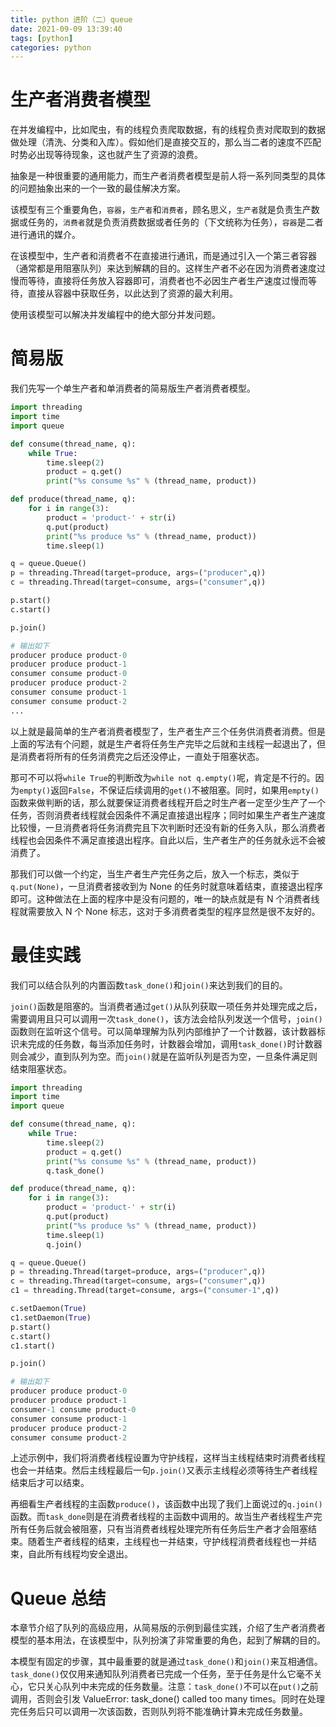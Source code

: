 ```yaml
---
title: python 进阶（二）queue
date: 2021-09-09 13:39:40
tags: [python]
categories: python
---
```


# 生产者消费者模型

在并发编程中，比如爬虫，有的线程负责爬取数据，有的线程负责对爬取到的数据做处理（清洗、分类和入库）。假如他们是直接交互的，那么当二者的速度不匹配时势必出现等待现象，这也就产生了资源的浪费。

抽象是一种很重要的通用能力，而生产者消费者模型是前人将一系列同类型的具体的问题抽象出来的一个一致的最佳解决方案。

该模型有三个重要角色，`容器`，`生产者`和`消费者`，顾名思义，`生产者`就是负责生产数据或任务的，`消费者`就是负责消费数据或者任务的（下文统称为任务），`容器`是二者进行通讯的媒介。

在该模型中，生产者和消费者不在直接进行通讯，而是通过引入一个第三者容器（通常都是用阻塞队列）来达到解耦的目的。这样生产者不必在因为消费者速度过慢而等待，直接将任务放入容器即可，消费者也不必因生产者生产速度过慢而等待，直接从容器中获取任务，以此达到了资源的最大利用。

使用该模型可以解决并发编程中的绝大部分并发问题。

# 简易版

我们先写一个单生产者和单消费者的简易版生产者消费者模型。

```python
import threading
import time
import queue

def consume(thread_name, q):
    while True:
        time.sleep(2)
        product = q.get()
        print("%s consume %s" % (thread_name, product))

def produce(thread_name, q):
    for i in range(3):
        product = 'product-' + str(i)
        q.put(product)
        print("%s produce %s" % (thread_name, product))
        time.sleep(1)

q = queue.Queue()
p = threading.Thread(target=produce, args=("producer",q))
c = threading.Thread(target=consume, args=("consumer",q))

p.start()
c.start()

p.join()

# 输出如下
producer produce product-0
producer produce product-1
consumer consume product-0
producer produce product-2
consumer consume product-1
consumer consume product-2
...
```

以上就是最简单的生产者消费者模型了，生产者生产三个任务供消费者消费。但是上面的写法有个问题，就是生产者将任务生产完毕之后就和主线程一起退出了，但是消费者将所有的任务消费完之后还没停止，一直处于阻塞状态。

那可不可以将`while True`的判断改为`while not q.empty()`呢，肯定是不行的。因为`empty()`返回`False`，不保证后续调用的`get()`不被阻塞。同时，如果用`empty()`函数来做判断的话，那么就要保证消费者线程开启之时生产者一定至少生产了一个任务，否则消费者线程就会因条件不满足直接退出程序；同时如果生产者生产速度比较慢，一旦消费者将任务消费完且下次判断时还没有新的任务入队，那么消费者线程也会因条件不满足直接退出程序。自此以后，生产者生产的任务就永远不会被消费了。

那我们可以做一个约定，当生产者生产完任务之后，放入一个标志，类似于`q.put(None)`，一旦消费者接收到为 None 的任务时就意味着结束，直接退出程序即可。这种做法在上面的程序中是没有问题的，唯一的缺点就是有 N 个消费者线程就需要放入 N 个 None 标志，这对于多消费者类型的程序显然是很不友好的。

# 最佳实践

我们可以结合队列的内置函数`task_done()`和`join()`来达到我们的目的。

`join()`函数是阻塞的。当消费者通过`get()`从队列获取一项任务并处理完成之后，需要调用且只可以调用一次`task_done()`，该方法会给队列发送一个信号，`join()`函数则在监听这个信号。可以简单理解为队列内部维护了一个计数器，该计数器标识未完成的任务数，每当添加任务时，计数器会增加，调用`task_done()`时计数器则会减少，直到队列为空。而`join()`就是在监听队列是否为空，一旦条件满足则结束阻塞状态。

```python
import threading
import time
import queue

def consume(thread_name, q):
    while True:
        time.sleep(2)
        product = q.get()
        print("%s consume %s" % (thread_name, product))
        q.task_done()

def produce(thread_name, q):
    for i in range(3):
        product = 'product-' + str(i)
        q.put(product)
        print("%s produce %s" % (thread_name, product))
        time.sleep(1)
        q.join()

q = queue.Queue()
p = threading.Thread(target=produce, args=("producer",q))
c = threading.Thread(target=consume, args=("consumer",q))
c1 = threading.Thread(target=consume, args=("consumer-1",q))

c.setDaemon(True)
c1.setDaemon(True)
p.start()
c.start()
c1.start()

p.join()

# 输出如下
producer produce product-0
producer produce product-1
consumer-1 consume product-0
consumer consume product-1
producer produce product-2
consumer consume product-2
```

上述示例中，我们将消费者线程设置为守护线程，这样当主线程结束时消费者线程也会一并结束。然后主线程最后一句`p.join()`又表示主线程必须等待生产者线程结束后才可以结束。

再细看生产者线程的主函数`produce()`，该函数中出现了我们上面说过的`q.join()`函数。而`task_done`则是在消费者线程的主函数中调用的。故当生产者线程生产完所有任务后就会被阻塞，只有当消费者线程处理完所有任务后生产者才会阻塞结束。随着生产者线程的结束，主线程也一并结束，守护线程消费者线程也一并结束，自此所有线程均安全退出。

# Queue 总结

本章节介绍了队列的高级应用，从简易版的示例到最佳实践，介绍了生产者消费者模型的基本用法，在该模型中，队列扮演了非常重要的角色，起到了解耦的目的。

本模型有固定的步骤，其中最重要的就是通过`task_done()`和`join()`来互相通信。`task_done()`仅仅用来通知队列消费者已完成一个任务，至于任务是什么它毫不关心，它只关心队列中未完成的任务数量。注意：`task_done()`不可以在`put()`之前调用，否则会引发 ValueError: task_done() called too many times。同时在处理完任务后只可以调用一次该函数，否则队列将不能准确计算未完成任务数量。
